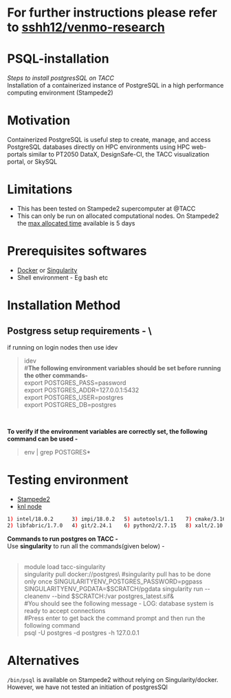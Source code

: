  # For further instructions please refer to [sshh12/venmo-research](https://github.com/sshh12/venmo-research)
 
 # PSQL-installation
*Steps to install postgresSQL on TACC*\
Installation of a containerized instance of PostgreSQL in a high performance computing environment (Stampede2)
<br>
# Motivation 
Containerized PostgreSQL is useful step to create, manage, 
and access PostgreSQL databases directly on HPC environments 
using HPC web-portals similar to PT2050 DataX, DesignSafe-CI, 
the TACC visualization portal, or SkySQL

# Limitations 
- This has been tested on Stampede2 supercomputer at @TACC
- This can only be run on allocated computational nodes. On Stampede2 the [max allocated time](https://portal.tacc.utexas.edu/user-guides/stampede2#queues) available is 5 days 

# Prerequisites softwares
- [Docker](https://www.docker.com/) or [Singularity](https://sylabs.io/singularity/)
- Shell environment - Eg bash etc

# Installation Method
## Postgress setup requirements - \
if running on login nodes then use idev
>idev
<br>#**The following environment variables should be set before running the other commands-**<br>
>export POSTGRES_PASS=password\
>export POSTGRES_ADDR=127.0.0.1:5432\
>export POSTGRES_USER=postgres\
>export POSTGRES_DB=postgres
<br>

**To verify if the environment variables are correctly set, the following command can be used -**
>env | grep POSTGRES*


# Testing environment
- [Stampede2](https://www.tacc.utexas.edu/systems/stampede2)
- [knl node](https://portal.tacc.utexas.edu/user-guides/stampede2#knl-compute-nodes)
```bash
1) intel/18.0.2      3) impi/18.0.2   5) autotools/1.1    7) cmake/3.16.1   9) TACC
2) libfabric/1.7.0   4) git/2.24.1    6) python2/2.7.15   8) xalt/2.10.2
``` 




**Commands to run postgres on TACC -**\
Use **singularity** to run all the commands(given below) -\
<br>
 >module load tacc-singularity\
 >singularity pull docker://postgres\ #singularity pull has to be done only once
 >SINGULARITYENV_POSTGRES_PASSWORD=pgpass SINGULARITYENV_PGDATA=$SCRATCH/pgdata singularity run  --cleanenv --bind $SCRATCH:/var postgres_latest.sif&
 <br> #You should see the following message - LOG:  database system is ready to accept connections
 <br> #Press enter to get back the command prompt and then run the following command\
 >psql -U postgres -d postgres -h 127.0.0.1



# Alternatives 
`/bin/psql` is available on Stampede2 without relying on Singularity/docker. However, we have not tested an initiation of postgresSQl 
 
 
 
 
 







